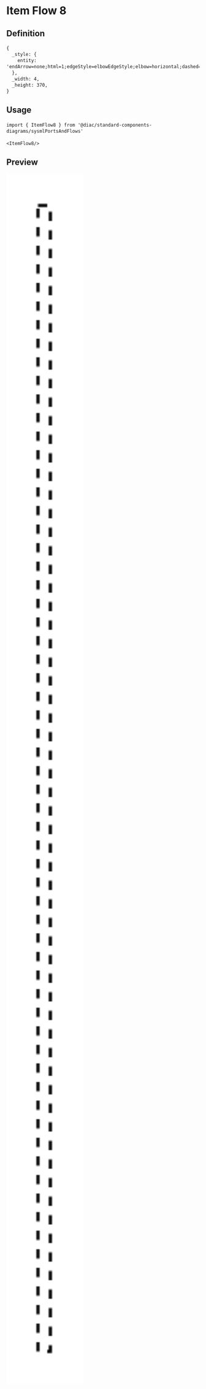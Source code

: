 # Item Flow 8

## Definition

```
{
  _style: { 
    entity: 'endArrow=none;html=1;edgeStyle=elbowEdgeStyle;elbow=horizontal;dashed=1;',
  },
  _width: 4,
  _height: 370,
}
```

## Usage

```
import { ItemFlow8 } from '@diac/standard-components-diagrams/sysmlPortsAndFlows'

<ItemFlow8/>
```

## Preview

<img src="./item-flow-8.png" width="200"/>
